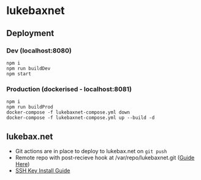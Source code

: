 # lukebaxnet


## Deployment

### Dev (localhost:8080)

``` 
npm i
npm run buildDev
npm start
```
### Production (dockerised - localhost:8081)

```
npm i
npm run buildProd
docker-compose -f lukebaxnet-compose.yml down
docker-compose -f lukebaxnet-compose.yml up --build -d
```
## lukebax.net

- Git actions are in place to deploy to lukebax.net on `git push`
- Remote repo with post-recieve hook at /var/repo/lukebaxnet.git ([Guide Here](https://hackernoon.com/deploy-website-to-remote-server-using-git-da6048805637))
- [SSH Key Install Guide](https://medium.com/@jakewies/accessing-remote-machines-using-ssh-55a0fdf5e9d8) 
